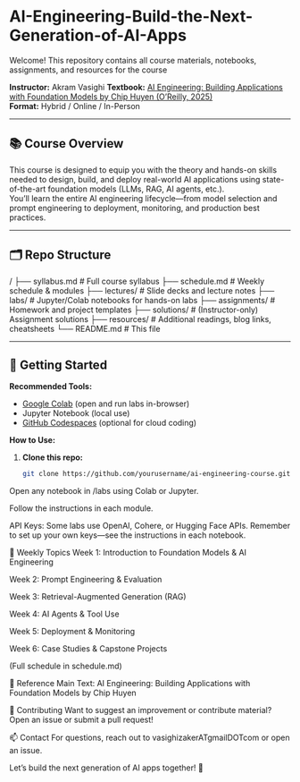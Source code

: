 # AI-Engineering-Build-the-Next-Generation-of-AI-Apps

Welcome! This repository contains all course materials, notebooks, assignments, and resources for the course 

**Instructor:** Akram Vasighi
**Textbook:** [AI Engineering: Building Applications with Foundation Models by Chip Huyen (O’Reilly, 2025)](https://www.oreilly.com/library/view/ai-engineering/9781098166312/)  
**Format:** Hybrid / Online / In-Person  

---

## 📚 Course Overview

This course is designed to equip you with the theory and hands-on skills needed to design, build, and deploy real-world AI applications using state-of-the-art foundation models (LLMs, RAG, AI agents, etc.).  
You’ll learn the entire AI engineering lifecycle—from model selection and prompt engineering to deployment, monitoring, and production best practices.

---

## 🗂️ Repo Structure
/
├── syllabus.md # Full course syllabus
├── schedule.md # Weekly schedule & modules
├── lectures/ # Slide decks and lecture notes
├── labs/ # Jupyter/Colab notebooks for hands-on labs
├── assignments/ # Homework and project templates
├── solutions/ # (Instructor-only) Assignment solutions
├── resources/ # Additional readings, blog links, cheatsheets
└── README.md # This file


---

## 🚀 Getting Started

**Recommended Tools:**  
- [Google Colab](https://colab.research.google.com/) (open and run labs in-browser)  
- Jupyter Notebook (local use)
- [GitHub Codespaces](https://github.com/features/codespaces) (optional for cloud coding)

**How to Use:**
1. **Clone this repo:**  
   ```bash
   git clone https://github.com/yourusername/ai-engineering-course.git

Open any notebook in /labs using Colab or Jupyter.

Follow the instructions in each module.

API Keys:
Some labs use OpenAI, Cohere, or Hugging Face APIs. Remember to set up your own keys—see the instructions in each notebook.

📅 Weekly Topics
Week 1: Introduction to Foundation Models & AI Engineering

Week 2: Prompt Engineering & Evaluation

Week 3: Retrieval-Augmented Generation (RAG)

Week 4: AI Agents & Tool Use

Week 5: Deployment & Monitoring

Week 6: Case Studies & Capstone Projects

(Full schedule in schedule.md)

📖 Reference
Main Text: AI Engineering: Building Applications with Foundation Models by Chip Huyen


🤝 Contributing
Want to suggest an improvement or contribute material?
Open an issue or submit a pull request!

📫 Contact
For questions, reach out to vasighizakerATgmailDOTcom or open an issue.

Let’s build the next generation of AI apps together! 🚀

